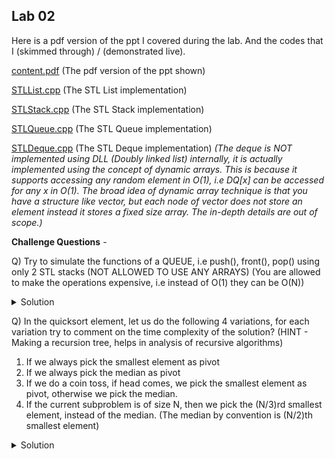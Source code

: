## Lab 02

Here is a pdf version of the ppt I covered during the lab. And the codes that I (skimmed through) / (demonstrated live).

  [content.pdf](content.pdf) (The pdf version of the ppt shown)

  [STLList.cpp](STLList.cpp) (The STL List implementation)

  [STLStack.cpp](STLStack.cpp) (The STL Stack implementation)

  [STLQueue.cpp](STLQueue.cpp) (The STL Queue implementation)

  [STLDeque.cpp](STLDeque.cpp) (The STL Deque implementation) *(The deque is NOT implemented using DLL (Doubly linked list) internally, it is actually implemented using the concept of dynamic arrays. This is because it supports accessing any random element in O(1), i.e DQ[x] can be accessed for any x in O(1). The broad idea of dynamic array technique is that you have a structure like vector, but each node of vector does not store an element instead it stores a fixed size array. The in-depth details are out of scope.)*

**Challenge Questions** -

Q) Try to simulate the functions of a QUEUE, i.e push(), front(), pop() using only 2 STL stacks (NOT ALLOWED TO USE ANY ARRAYS) (You are allowed to make the operations expensive, i.e instead of O(1) they can be O(N))

<details>
  <summary>Solution</summary>
  <a href = "https://stackoverflow.com/questions/69192/how-to-implement-a-queue-using-two-stacks">Stack OverFlow Link</a>
</details>

Q) In the quicksort element, let us do the following 4 variations, for each variation try to comment on the time complexity of the solution? (HINT - Making a recursion tree, helps in analysis of recursive algorithms)

1. If we always pick the smallest element as pivot
2. If we always pick the median as pivot
3. If we do a coin toss, if head comes, we pick the smallest element as pivot, otherwise we pick the median.
4. If the current subproblem is of size N, then we pick the (N/3)rd smallest element, instead of the median. (The median by convention is (N/2)th smallest element)

<details>
  <summary>Solution</summary>
  1. O(N^2)
  2. O(NlogN)
  3. O(NlogN), average case (Expected time complexity)
  4. O(NlogN), here the base of logarithm is 3/2 instead of the classical base 2.
</details>
